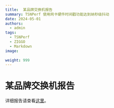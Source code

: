 ```yaml
---
title:  某品牌交换机报告
summary: TSNPerf 使用网卡硬件时间戳功能达到纳秒级抖动
date: 2024-05-01
authors:
  - admin
tags:
  - TSNPerf
  - ZIGGO
  - Markdown
image:
  
weight: 999
---
```

# 某品牌交换机报告
详细报告请查看[这里](./switch_report.pdf)。